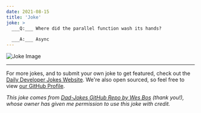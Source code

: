 ```yaml
---
date: 2021-08-15
title: 'Joke'
joke: >
  ___Q:___ Where did the parallel function wash its hands?
  
  ___A:___ Async
---
```



![Joke Image](https://private.xtrp.io/projects/DailyDeveloperJokes/public_image_server/images/5e1258ab6087f.png)

---

For more jokes, and to submit your own joke to get featured, check out the [Daily Developer Jokes Website](https://dailydeveloperjokes.github.io/). We're also open sourced, so feel free to view [our GitHub Profile](https://github.com/dailydeveloperjokes).


_This joke comes from [Dad-Jokes GitHub Repo by Wes Bos](https://github.com/wesbos/dad-jokes) (thank you!), whose owner has given me permission to use this joke with credit._

<!--
Joke text:
**Q:** Where did the parallel function wash its hands?

**A:** Async
 -->


